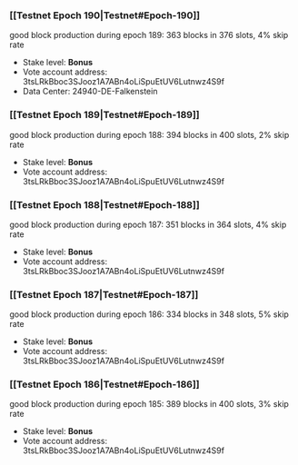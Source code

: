 ### [[Testnet Epoch 190|Testnet#Epoch-190]]
good block production during epoch 189: 363 blocks in 376 slots, 4% skip rate
* Stake level: **Bonus**
* Vote account address: 3tsLRkBboc3SJooz1A7ABn4oLiSpuEtUV6Lutnwz4S9f
* Data Center: 24940-DE-Falkenstein
### [[Testnet Epoch 189|Testnet#Epoch-189]]
good block production during epoch 188: 394 blocks in 400 slots, 2% skip rate
* Stake level: **Bonus**
* Vote account address: 3tsLRkBboc3SJooz1A7ABn4oLiSpuEtUV6Lutnwz4S9f
### [[Testnet Epoch 188|Testnet#Epoch-188]]
good block production during epoch 187: 351 blocks in 364 slots, 4% skip rate
* Stake level: **Bonus**
* Vote account address: 3tsLRkBboc3SJooz1A7ABn4oLiSpuEtUV6Lutnwz4S9f
### [[Testnet Epoch 187|Testnet#Epoch-187]]
good block production during epoch 186: 334 blocks in 348 slots, 5% skip rate
* Stake level: **Bonus**
* Vote account address: 3tsLRkBboc3SJooz1A7ABn4oLiSpuEtUV6Lutnwz4S9f
### [[Testnet Epoch 186|Testnet#Epoch-186]]
good block production during epoch 185: 389 blocks in 400 slots, 3% skip rate
* Stake level: **Bonus**
* Vote account address: 3tsLRkBboc3SJooz1A7ABn4oLiSpuEtUV6Lutnwz4S9f